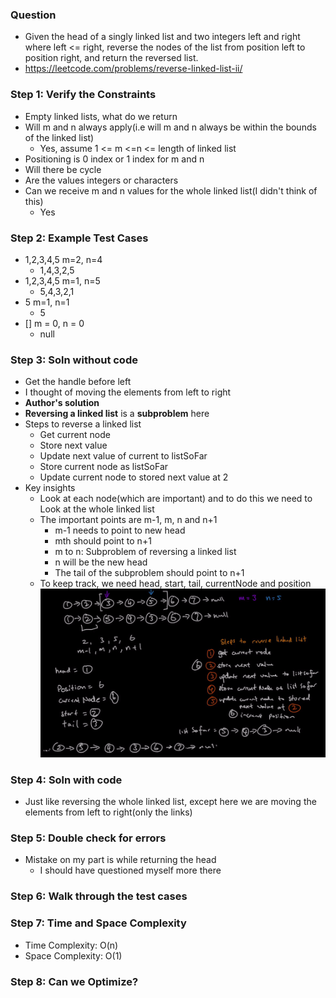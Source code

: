 ### Question

* Given the head of a singly linked list and two integers left and right where left <= right, reverse the nodes of the list from position left to position right, and return the reversed list.
* https://leetcode.com/problems/reverse-linked-list-ii/

### Step 1: Verify the Constraints

* Empty linked lists, what do we return
* Will m and n always apply(i.e will m and n always be within the bounds of the linked list)
  * Yes, assume 1 <= m <=n <= length of linked list
* Positioning is 0 index or 1 index for m and n
* Will there be cycle 
* Are the values integers or characters
* Can we receive m and n values for the whole linked list(I didn't think of this)
  * Yes

### Step 2: Example Test Cases

* 1,2,3,4,5 m=2, n=4
  * 1,4,3,2,5
* 1,2,3,4,5 m=1, n=5
  * 5,4,3,2,1
* 5 m=1, n=1
  * 5
* [] m = 0, n = 0
  * null

### Step 3: Soln without code

* Get the handle before left
* I thought of moving the elements from left to right 
* **Author's solution**
* **Reversing a linked list** is a **subproblem** here
* Steps to reverse a linked list
  * Get current node
  * Store next value
  * Update next value of current to listSoFar
  * Store current node as listSoFar
  * Update current node to stored next value at 2
* Key insights
  * Look at each node(which are important) and to do this we need to Look at the whole linked list
  * The important points are m-1, m, n and n+1
    * m-1 needs to point to new head
    * mth should point to n+1
    * m to n: Subproblem of reversing a linked list
    * n will be the new head
    * The tail of the subproblem should point to n+1
  * To keep track, we need head, start, tail, currentNode and position
![mnrev](../../img/rev.png)

### Step 4: Soln with code

* Just like reversing the whole linked list, except here we are moving the elements from left to right(only the links)


### Step 5: Double check for errors

* Mistake on my part is while returning the head
  * I should have questioned myself more there
### Step 6: Walk through the test cases

### Step 7: Time and Space Complexity

* Time Complexity: O(n)
* Space Complexity: O(1)

### Step 8: Can we Optimize?